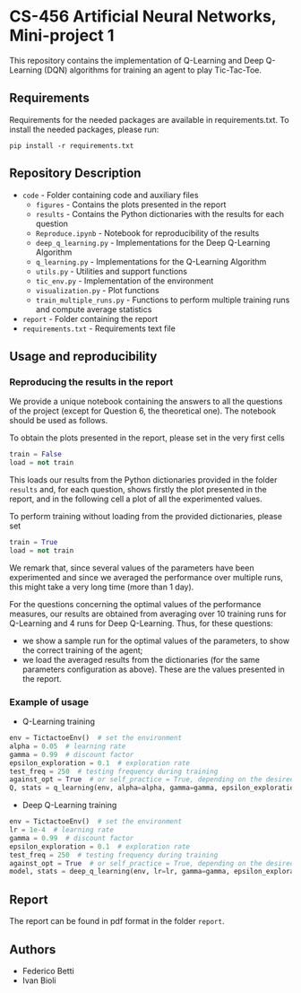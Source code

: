 # CS-456 Artificial Neural Networks, Mini-project 1
This repository contains the implementation of Q-Learning and Deep Q-Learning (DQN) algorithms for training an agent to play Tic-Tac-Toe.

## Requirements
Requirements for the needed packages are available in requirements.txt. To install the needed packages, please run:
```
pip install -r requirements.txt
```

## Repository Description
* `code` - Folder containing code and auxiliary files
  * `figures` - Contains the plots presented in the report
  * `results` - Contains the Python dictionaries with the results for each question
  *  `Reproduce.ipynb` - Notebook for reproducibility of the results
  *  `deep_q_learning.py` - Implementations for the Deep Q-Learning Algorithm
  *  `q_learning.py` - Implementations for the Q-Learning Algorithm
  *  `utils.py` - Utilities and support functions
  *  `tic_env.py` - Implementation of the environment
  *  `visualization.py` - Plot functions
  *  `train_multiple_runs.py` - Functions to perform multiple training runs and compute average statistics
* `report` - Folder containing the report
* `requirements.txt` - Requirements text file 

## Usage and reproducibility
### Reproducing the results in the report
We provide a unique notebook containing the answers to all the questions of the project (except for Question 6, the theoretical one). The notebook should be used as follows.

To obtain the plots presented in the report, please set in the very first cells
```python
train = False
load = not train
```
This loads our results from the Python dictionaries provided in the folder `results` and, for each question, shows firstly the plot presented in the report, and in the following cell a plot of all the experimented values. 

To perform training without loading from the provided dictionaries, please set
```python
train = True
load = not train
```
We remark that, since several values of the parameters have been experimented and since we averaged the performance over multiple runs, this might take a very long time (more than 1 day).

For the questions concerning the optimal values of the performance measures, our results are obtained from averaging over 10 training runs for Q-Learning and 4 runs for Deep Q-Learning. Thus, for these questions:
  - we show a sample run for the optimal values of the parameters, to show the correct training of the agent;
  - we load the averaged results from the dictionaries (for the same parameters configuration as above). These are the values presented in the report.

### Example of usage
- Q-Learning training
```python
env = TictactoeEnv()  # set the environment
alpha = 0.05  # learning rate
gamma = 0.99  # discount factor
epsilon_exploration = 0.1  # exploration rate
test_freq = 250  # testing frequency during training
against_opt = True  # or self_practice = True, depending on the desired training method
Q, stats = q_learning(env, alpha=alpha, gamma=gamma, epsilon_exploration=epsilon_exploration, test_freq=test_freq, against_opt=against_opt)  # return Q-values and training stats
```

- Deep Q-Learning training
```python
env = TictactoeEnv()  # set the environment
lr = 1e-4  # learning rate
gamma = 0.99  # discount factor
epsilon_exploration = 0.1  # exploration rate
test_freq = 250  # testing frequency during training
against_opt = True  # or self_practice = True, depending on the desired training method
model, stats = deep_q_learning(env, lr=lr, gamma=gamma, epsilon_exploration=epsilon_exploration, test_freq=test_freq, against_opt=against_opt)  # return model network and training stats
```

## Report
The report can be found in pdf format in the folder `report`.

## Authors
- Federico Betti
- Ivan Bioli
